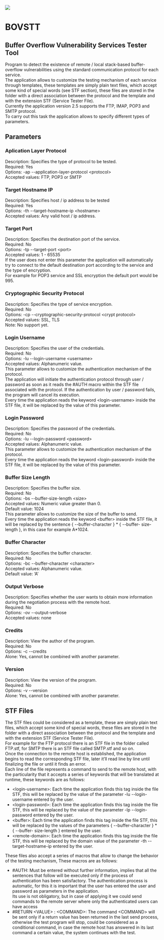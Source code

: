 <img src="https://www.kaspersky.com.br/content/pt-br/images/repository/isc/2017-images/virus-img-19.jpg" />
<h1>BOVSTT</h1>
<h2>Buffer Overflow Vulnerability Services Tester Tool</h2>
Program to detect the existence of remote / local stack-based buffer-overflow vulnerabilities using the 
standard communication protocol for each service.<br>
The application allows to customize the testing mechanism of each service through templates, these 
templates are simply plain text files, which accept some kind of special words (see STF section), these files 
are stored in the <services> folder with a direct association between the protocol and the template and with 
the extension STF (Service Tester File).<br>
Currently the application version 2.5 supports the FTP, IMAP, POP3 and SMTP protocol.<br>
To carry out this task the application allows to specify different types of parameters.
<h2>Parameters</h2>
<h3>Aplication Layer Protocol</h3>
Description: Specifies the type of protocol to be tested.<br>
Required: Yes<br>
Options: -ap --application-layer-protocol &ltprotocol&gt<br>
Accepted values: FTP, POP3 or SMTP
<h3>Target Hostname IP</h3>
Description: Specifies host / ip address to be tested<br>
Required: Yes<br>
Options: -th --target-hostname-ip &lthostname&gt<br>
Accepted values: Any valid host / ip address.
<h3>Target Port</h3>
Description: Specifies the destination port of the service.<br>
Required: No<br>
Options: -tp --target-port &ltport&gt<br>
Accepted values: 1 - 65535<br> 
If the user does not enter this parameter the application will automatically try to connect to the default 
destination port according to the service and the type of encryption.<br>
For example for POP3 service and SSL encryption the default port would be 995.
<h3>Cryptographic Security Protocol</h3>
Description: Specifies the type of service encryption.<br> 
Required: No<br> 
Options: -cp --cryptographic-security-protocol &ltcrypt protocol&gt<br>  
Accepted values: SSL, TLS<br>  
Note: No support yet.
<h3>Login Username</h3>
Description: Specifies the user of the credentials.<br>
Required: No<br>
Options: -lu --login-username &ltusername&gt<br> 
Accepted values: Alphanumeric value.<br> 
This parameter allows to customize the authentication mechanism of the protocol.<br> 
The application will initiate the authentication protocol through user / password as soon as it reads the 
#AUTH macro within the STF file associated with the protocol. If the authentication by user / password fails, 
the program will cancel its execution.<br>
Every time the application reads the keyword &ltlogin-username&gt inside the STF file, it will be replaced by the 
value of this parameter. 
<h3>Login Password</h3>
Description: Specifies the password of the credentials.<br> 
Required: No<br>
Options: -lu --login-password &ltpassword&gt<br>
Accepted values: Alphanumeric value.<br>
This parameter allows to customize the authentication mechanism of the protocol.<br> 
Every time the application reads the keyword &ltlogin-password&gt inside the STF file, it will be replaced by the 
value of this parameter. 
<h3>Buffer Size Length</h3>
Description: Specifies the buffer size.<br> 
Required: No<br>
Options: -bs --buffer-size-length &ltsize&gt<br>
Accepted values: Numeric value greater than 0.<br> 
Default value: 1024<br>
This parameter allows to customize the size of the buffer to send.<br>
Every time the application reads the keyword &ltbuffer&gt inside the STF file, it will be replaced by the sentence 
{ --buffer-character } * { --buffer- size-length }, in this case for example A*1024. 
<h3>Buffer Character</h3>
Description: Specifies the buffer character.<br> 
Required: No<br>
Options: -bc --buffer-character &ltcharacter&gt<br> 
Accepted values: Alphanumeric value.<br>
Default value: ‘A’
<h3>Output Verbose</h3>
Description: Specifies whether the user wants to obtain more information during the negotiation process 
with the remote host.<br> 
Required: No<br>
Options: -ov --output-verbose<br>
Accepted values: none 
<h3>Credits</h3>
Description: View the author of the program.<br> 
Required: No<br>
Options: -c --credits<br>
Alone: Yes, cannot be combined with another parameter. 
<h3>Version</h3>
Description: View the version of the program.<br> 
Required: No<br>
Options: -v --version<br>
Alone: Yes, cannot be combined with another parameter.
<h2>STF Files</h2>
The STF files could be considered as a template, these are simply plain text files, which accept some kind of 
special words, these files are stored in the <services> folder with a direct association between the protocol 
and the template and with the extension STF (Service Tester File).<br>
For example for the FTP protocol there is an STF file in the <services> folder called FTP.stf, for SMTP there is 
an STF file called SMTP.stf and so on.<br> 
Once the connection to the remote host is established, the application begins to read the corresponding STF 
file, later it’ll read line by line until finalizing the file or until it finds an error.<br>
Each line of the file represents a command to send to the remote host, with the particularity that it accepts 
a series of keywords that will be translated at runtime, these keywords are as follows:
<ul>
   <li>&ltlogin-username&gt: Each time the application finds this tag inside the file STF, this will be replaced by 
the value of the parameter -lu --login-username entered by the user.</li>
   <li>&ltlogin-password&gt: Each time the application finds this tag inside the file STF, this will be replaced by 
the value of the parameter -lp --login-password entered by the user.</li>
   <li>&ltbuffer&gt: Each time the application finds this tag inside the file STF, this will be replaced by the 
values of the parameters { --buffer-character } * { --buffer- size-length } entered by the user.</li>
   <li>&ltremote-domain&gt: Each time the application finds this tag inside the file STF, this will be replaced by 
the domain value of the parameter -th --target-hostname-ip entered by the user.</li>
</ul>
These files also accept a series of macros that allow to change the behavior of the testing mechanism, These 
macros are as follows: 
<ul>
   <li>#AUTH: Must be entered without further information, implies that all the sentences that follow will 
be executed only if the process of authentication has been satisfactory. The authentication process 
is automatic, for this it is important that the user has entered the user and password as parameters 
in the application.<br>
Its use is not obligatory, but in case of applying it we could send commands to the remote server 
where only the authenticated users can have access</li>
   <li>#RETURN &ltVALUE&gt : &ltCOMMAND&gt: The command &ltCOMMAND&gt will be sent only if a return value 
<VALUE> has been returned in the last send process, otherwise the test program will stop, could be 
considered as a conditional command, in case the remote host has answered in its last command a 
certain value, the system continues with the test.</li>
</ul>
